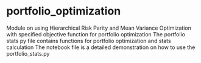 # portfolio_optimization
Module on using Hierarchical Risk Parity and Mean Variance Optimization with specified objective function for portfolio optimization
The portfolio stats py file contains functions for portfolio optimization and stats calculation
The notebook file is a detailed demonstration on how to use the portfolio_stats.py
